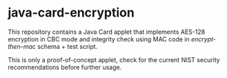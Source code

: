 # java-card-encryption
This repository contains a Java Card applet that implements AES-128 encryption in CBC mode and integrity check using MAC code in _encrypt-then-mac_ schema + test script.

This is only a proof-of-concept applet, check for the current NIST security recommendations before further usage.
